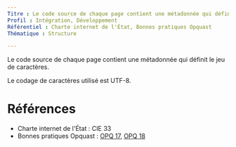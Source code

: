 ```yaml
---
Titre : Le code source de chaque page contient une métadonnée qui définit l'encodage. Celui-ci doit être UTF-8.
Profil : Intégration, Développement
Référentiel : Charte internet de l'État, Bonnes pratiques Opquast
Thématique : Structure

---
```


Le code source de chaque page contient une métadonnée qui définit le jeu de caractères.

Le codage de caractères utilisé est UTF-8.

# Références

* Charte internet de l'État : CIE 33
* Bonnes pratiques Opquast : [OPQ 17](https://checklists.opquast.com/fr/qualiteweb/le-codage-de-caracteres-utilise-est-utf-8), [OPQ 18](https://checklists.opquast.com/fr/qualiteweb/le-code-source-de-chaque-page-contient-une-metadonnee-qui-definit-le-jeu-de-caracteres)
